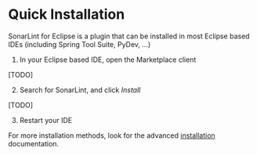 # Quick Installation

SonarLint for Eclipse is a plugin that can be installed in most Eclipse based IDEs (including Spring Tool Suite, PyDev, ...)

1.  In your Eclipse based IDE, open the Marketplace client

[TODO]

2. Search for SonarLint, and click _Install_

[TODO]

3. Restart your IDE

For more installation methods, look for the advanced [installation](Installation) documentation.